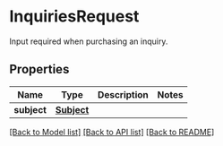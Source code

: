 # InquiriesRequest

Input required when purchasing an inquiry.
## Properties
Name | Type | Description | Notes
------------ | ------------- | ------------- | -------------
**subject** | [**Subject**](Subject.md) |  | 

[[Back to Model list]](../README.md#documentation-for-models) [[Back to API list]](../README.md#documentation-for-api-endpoints) [[Back to README]](../README.md)


